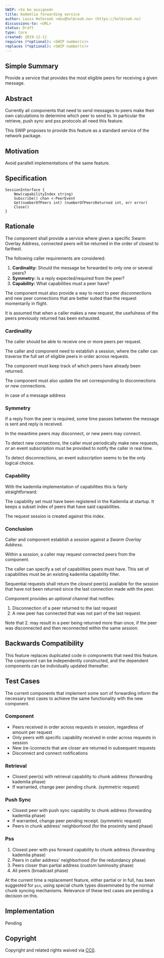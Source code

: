 ```yaml
---
SWIP: <to be assigned>
title: Kademlia forwarding service
author: Louis Holbrook <dev@holbrook.no> (https://holbrook.no)
discussions-to: <URL>
status: Draft
type: Core
created: 2019-12-11
requires (*optional): <SWIP number(s)>
replaces (*optional): <SWIP number(s)>
---
```


## Simple Summary

Provide a service that provides the most eligible peers for receiving a given message.


## Abstract

Currently all components that need to send messages to peers make their own calculations to determine which peer to send to. In particular the retrieve, push sync and pss protocols all need this feature.

This SWIP proposes to provide this feature as a standard service of the network package.

## Motivation

Avoid parallell implementations of the same feature.

## Specification

```
SessionInterface {
	New(capabilityIndex string)
	Subscribe() chan <-PeerEvent
	Get(numberOfPeers int) (numberOfPeersReturned int, err error)
	Close()
}
```

## Rationale

The component shall provide a service where given a specific Swarm Overlay Address, connected peers will be returned in the order of closest to farthest.

The following caller requirements are considered:

1. **Cardinality:** Should the message be forwarded to only one or several peers?
2. **Symmetry:** Is a reply expected/required from the peer?
3. **Capability:** What capabilities must a peer have?

The component must also provide a way to react to peer disconnections and new peer connections that are better suited than the request momentarily in flight.

It is assumed that when a caller makes a new request, the usefulness of the peers previously returned has been exhausted.

### Cardinality

The caller should be able to receive one or more peers per request.

The caller and component need to establish a session, where the caller can traverse the full set of eligible peers in order across requests.

The component must keep track of which peers have already been returned.

The component must also update the set corresponding to disconnections or new connections.

In case of a message address

### Symmetry

If a reply from the peer is required, some time passes between the message is sent and reply is received.

In the meantime peers may disconnect, or new peers may connect.

To detect new connections, the caller must periodically make new requests, _or_ an event subscription must be provided to notify the caller in real time.

To detect disconnections, an event subscription seems to be the only logical choice.

### Capability

With the kademlia implementation of capabilities this is fairly straightforward:

The capability set must have been registered in the Kademlia at startup. It keeps a subset index of peers that have said capabilities.

The request session is created against this index.

### Conclusion

Caller and component establish a _session_ against a _Swarm Overlay Address_.

Within a _session_, a caller may request connected peers from the component.

The caller can specify a set of capabilities peers must have. This set of capabilities must be an existing kademlia capability filter.

Sequential requests shall return the _closest_ peer(s) available for the _session_ that have not been returned since the last connection made with the peer.

Component provides an _optional_ channel that notifies:

1. Disconnection of a peer returned to the last request
2. A new peer has connected that was not part of the last request.

Note that 2. may result in a peer being returned more than once, if the peer was disconnected and then reconnected within the same _session_.

## Backwards Compatibility

This feature replaces duplicated code in components that need this feature. The component can be independently constructed, and the dependent components can be individually updated thereafter.

## Test Cases

The current components that implement some sort of forwarding inform the necessary test cases to achieve the same functionality with the new component.

### Component

* Peers received in order across requests in session, regardless of amount per request
* Only peers with specific capability received in order across requests in session
* New (re-)connects that are closer are returned in subsequent requests
* Disconnect and connect notifications

### Retrieval

* Closest peer(s) with retrieval capability to chunk address (forwarding kademlia phase)
* If warranted, change peer pending chunk. (symmetric request)

### Push Sync

* Closest peer with push sync capability to chunk address (forwarding kademlia phase)
* If warranted, change peer pending receipt. (symmetric request)
* Peers in chunk address' neighborhood (for the proximity send phase)

### Pss 

1. Closest peer with pss forward capability to chunk address (forwarding kademlia phase)
2. Peers in caller address' neighborhood (for the redundancy phase)
3. Peers closer than partial address (custom luminosity phase)
4. All peers (broadcast phase)

At the current time a replacement feature, either partial or in full, has been suggested for `pss`, using special chunk types disseminated by the normal chunk syncing mechanisms. Relevance of these test cases are pending a decision on this.

## Implementation

Pending 

## Copyright
Copyright and related rights waived via [CC0](https://creativecommons.org/publicdomain/zero/1.0/).
